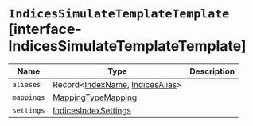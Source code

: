 # `IndicesSimulateTemplateTemplate` [interface-IndicesSimulateTemplateTemplate]

| Name | Type | Description |
| - | - | - |
| `aliases` | Record<[IndexName](./IndexName.md), [IndicesAlias](./IndicesAlias.md)> | &nbsp; |
| `mappings` | [MappingTypeMapping](./MappingTypeMapping.md) | &nbsp; |
| `settings` | [IndicesIndexSettings](./IndicesIndexSettings.md) | &nbsp; |
